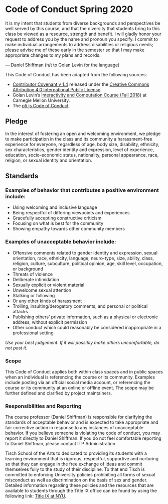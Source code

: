 
# Code of Conduct Spring 2020

It is my intent that students from diverse backgrounds and perspectives be well served by this course, and that the diversity that students bring to this class be viewed as a resource, strength and benefit. I will gladly honor your request to address you by the name and pronoun you specify. I commit to make individual arrangements to address disabilities or religious needs; please advise me of these early in the semester so that I may make appropriate changes to my plans and records.

— Daniel Shiffman (h/t to Golan Levin for the language)

This Code of Conduct has been adapted from the following sources:

* [Contributor Covenant v 1.4](https://www.contributor-covenant.org/version/1/4/code-of-conduct) released under the [Creative Commons Attribution 4.0 International Public License](https://github.com/ContributorCovenant/contributor_covenant/blob/release/LICENSE.md).
* Golan Levin’s [Interactivity and Computation Course (Fall 2018)](http://cmuems.com/2018/60212f/syllabus/academic-integrity/) at Carnegie Mellon University.
* The [p5.js Code of Conduct](https://github.com/processing/p5.js/blob/master/CODE_OF_CONDUCT.md).

## Pledge

In the interest of fostering an open and welcoming environment, we pledge to make participation in the class and its community a harassment-free experience for everyone, regardless of age, body size, disability, ethnicity, sex characteristics, gender identity and expression, level of experience, education, socio-economic status, nationality, personal appearance, race, religion, or sexual identity and orientation.

## Standards

### Examples of behavior that contributes a positive environment include:
* Using welcoming and inclusive language
* Being respectful of differing viewpoints and experiences
* Gracefully accepting constructive criticism
* Focusing on what is best for the community
* Showing empathy towards other community members

### Examples of unacceptable behavior include:
* Offensive comments related to gender identity and expression, sexual orientation, race, ethnicity, language, neuro-type, size, ability, class, religion, culture, subculture, political opinion, age, skill level, occupation, or background
* Threats of violence
* Deliberate intimidation
* Sexually explicit or violent material
* Unwelcome sexual attention
* Stalking or following
* Or any other kinds of harassment
* Trolling, insulting/derogatory comments, and personal or political attacks
* Publishing others’ private information, such as a physical or electronic address, without explicit permission
* Other conduct which could reasonably be considered inappropriate in a professional setting

_Use your best judgement. If it will possibly make others uncomfortable, do not post it._

### Scope

This Code of Conduct applies both within class spaces and in public spaces when an individual is referencing the course or its community. Examples include posting via an official social media account, or referencing the course or its community at an online or offline event. The scope may be further defined and clarified by project maintainers.

### Responsibilities and Reporting

The course professor (Daniel Shiffman) is responsible for clarifying the standards of acceptable behavior and is expected to take appropriate and fair corrective action in response to any instances of unacceptable behavior. If you believe someone is violating the code of conduct, you may report it directly to Daniel Shiffman. If you do not feel comfortable reporting to Daniel Shiffman, please contact ITP Administration.

Tisch School of the Arts to dedicated to providing its students with a learning environment that is rigorous, respectful, supportive and nurturing so that they can engage in the free exchange of ideas and commit themselves fully to the study of their discipline. To that end Tisch is committed to enforcing University policies prohibiting all forms of sexual misconduct as well as discrimination on the basis of sex and gender.  Detailed information regarding these policies and the resources that are available to students through the Title IX office can be found by using the following link: [Title IX at NYU](https://www.nyu.edu/about/policies-guidelines-compliance/equal-opportunity/title9.html).

